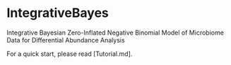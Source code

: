 # IntegrativeBayes


Integrative Bayesian Zero-Inflated Negative Binomial Model of Microbiome Data for Differential Abundance Analysis


For a quick start, please read [Tutorial.md].
